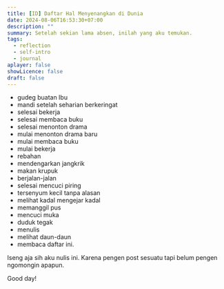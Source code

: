 ```yaml
---
title: [ID] Daftar Hal Menyenangkan di Dunia
date: 2024-08-06T16:53:30+07:00
description: ""
summary: Setelah sekian lama absen, inilah yang aku temukan.
tags:
  - reflection
  - self-intro
  - journal
aplayer: false
showLicence: false
draft: false
---
```


- gudeg buatan Ibu
- mandi setelah seharian berkeringat
- selesai bekerja
- selesai membaca buku
- selesai menonton drama
- mulai menonton drama baru
- mulai membaca buku
- mulai bekerja
- rebahan
- mendengarkan jangkrik
- makan krupuk
- berjalan-jalan
- selesai mencuci piring
- tersenyum kecil tanpa alasan
- melihat kadal mengejar kadal
- memanggil pus
- mencuci muka
- duduk tegak
- menulis
- melihat daun-daun
- membaca daftar ini.


Iseng aja sih aku nulis ini. Karena pengen post sesuatu tapi belum pengen ngomongin apapun.


Good day!